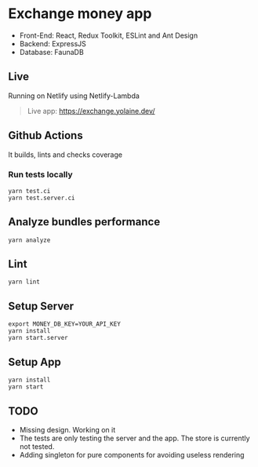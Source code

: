 # Exchange money app

- Front-End: React, Redux Toolkit, ESLint and Ant Design
- Backend: ExpressJS
- Database: FaunaDB


## Live
Running on Netlify using Netlify-Lambda
> Live app: https://exchange.yolaine.dev/

## Github Actions
It builds, lints and checks coverage

### Run tests locally
```
yarn test.ci
yarn test.server.ci
```

## Analyze bundles performance
```
yarn analyze
```

## Lint
```
yarn lint
```

## Setup Server
```
export MONEY_DB_KEY=YOUR_API_KEY
yarn install
yarn start.server
```

## Setup App
```
yarn install
yarn start
```

## TODO
- Missing design. Working on it
- The tests are only testing the server and the app. The store is currently not tested.
- Adding singleton for pure components for avoiding useless rendering
